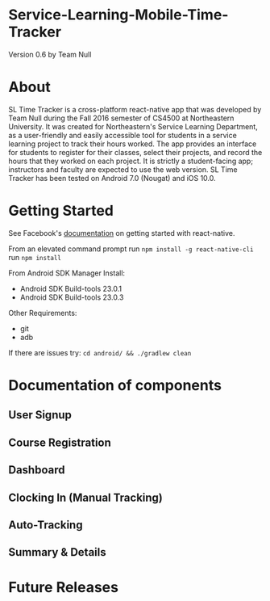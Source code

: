# Service-Learning-Mobile-Time-Tracker
Version 0.6 by Team Null

# About
SL Time Tracker is a cross-platform react-native app that was developed by Team Null during the Fall 2016 semester of CS4500 at Northeastern University. It was created for Northeastern's Service Learning Department, as a user-friendly and easily accessible tool for students in a service learning project to track their hours worked. The app provides an interface for students to register for their classes, select their projects, and record the hours that they worked on each project. It is strictly a student-facing app; instructors and faculty are expected to use the web version. SL Time Tracker has been tested on Android 7.0 (Nougat) and iOS 10.0.

# Getting Started
See Facebook's [documentation](https://facebook.github.io/react-native/docs/getting-started.html) on getting started with react-native.

From an elevated command prompt
run `npm install -g react-native-cli`
run `npm install`

From Android SDK Manager Install:
- Android SDK Build-tools 23.0.1
- Android SDK Build-tools 23.0.3

Other Requirements:
- git
- adb

If there are issues try:
`cd android/ && ./gradlew clean`
# Documentation of components
## User Signup
## Course Registration
## Dashboard
## Clocking In (Manual Tracking)
## Auto-Tracking
## Summary & Details

# Future Releases
